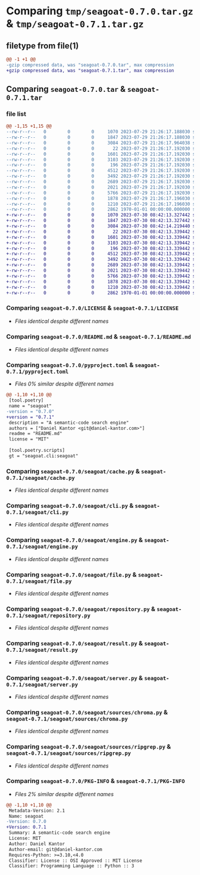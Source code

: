 # Comparing `tmp/seagoat-0.7.0.tar.gz` & `tmp/seagoat-0.7.1.tar.gz`

## filetype from file(1)

```diff
@@ -1 +1 @@
-gzip compressed data, was "seagoat-0.7.0.tar", max compression
+gzip compressed data, was "seagoat-0.7.1.tar", max compression
```

## Comparing `seagoat-0.7.0.tar` & `seagoat-0.7.1.tar`

### file list

```diff
@@ -1,15 +1,15 @@
--rw-r--r--   0        0        0     1070 2023-07-29 21:26:17.188030 seagoat-0.7.0/LICENSE
--rw-r--r--   0        0        0     1847 2023-07-29 21:26:17.188030 seagoat-0.7.0/README.md
--rw-r--r--   0        0        0     3084 2023-07-29 21:26:17.964038 seagoat-0.7.0/pyproject.toml
--rw-r--r--   0        0        0       22 2023-07-29 21:26:17.192030 seagoat-0.7.0/seagoat/__init__.py
--rw-r--r--   0        0        0     1601 2023-07-29 21:26:17.192030 seagoat-0.7.0/seagoat/cache.py
--rw-r--r--   0        0        0     3103 2023-07-29 21:26:17.192030 seagoat-0.7.0/seagoat/cli.py
--rw-r--r--   0        0        0      196 2023-07-29 21:26:17.192030 seagoat-0.7.0/seagoat/common.py
--rw-r--r--   0        0        0     4512 2023-07-29 21:26:17.192030 seagoat-0.7.0/seagoat/engine.py
--rw-r--r--   0        0        0     3492 2023-07-29 21:26:17.192030 seagoat-0.7.0/seagoat/file.py
--rw-r--r--   0        0        0     2689 2023-07-29 21:26:17.192030 seagoat-0.7.0/seagoat/repository.py
--rw-r--r--   0        0        0     2021 2023-07-29 21:26:17.192030 seagoat-0.7.0/seagoat/result.py
--rw-r--r--   0        0        0     5766 2023-07-29 21:26:17.192030 seagoat-0.7.0/seagoat/server.py
--rw-r--r--   0        0        0     1878 2023-07-29 21:26:17.196030 seagoat-0.7.0/seagoat/sources/chroma.py
--rw-r--r--   0        0        0     1210 2023-07-29 21:26:17.196030 seagoat-0.7.0/seagoat/sources/ripgrep.py
--rw-r--r--   0        0        0     2862 1970-01-01 00:00:00.000000 seagoat-0.7.0/PKG-INFO
+-rw-r--r--   0        0        0     1070 2023-07-30 08:42:13.327442 seagoat-0.7.1/LICENSE
+-rw-r--r--   0        0        0     1847 2023-07-30 08:42:13.327442 seagoat-0.7.1/README.md
+-rw-r--r--   0        0        0     3084 2023-07-30 08:42:14.219440 seagoat-0.7.1/pyproject.toml
+-rw-r--r--   0        0        0       22 2023-07-30 08:42:13.339442 seagoat-0.7.1/seagoat/__init__.py
+-rw-r--r--   0        0        0     1601 2023-07-30 08:42:13.339442 seagoat-0.7.1/seagoat/cache.py
+-rw-r--r--   0        0        0     3103 2023-07-30 08:42:13.339442 seagoat-0.7.1/seagoat/cli.py
+-rw-r--r--   0        0        0      196 2023-07-30 08:42:13.339442 seagoat-0.7.1/seagoat/common.py
+-rw-r--r--   0        0        0     4512 2023-07-30 08:42:13.339442 seagoat-0.7.1/seagoat/engine.py
+-rw-r--r--   0        0        0     3492 2023-07-30 08:42:13.339442 seagoat-0.7.1/seagoat/file.py
+-rw-r--r--   0        0        0     2689 2023-07-30 08:42:13.339442 seagoat-0.7.1/seagoat/repository.py
+-rw-r--r--   0        0        0     2021 2023-07-30 08:42:13.339442 seagoat-0.7.1/seagoat/result.py
+-rw-r--r--   0        0        0     5766 2023-07-30 08:42:13.339442 seagoat-0.7.1/seagoat/server.py
+-rw-r--r--   0        0        0     1878 2023-07-30 08:42:13.339442 seagoat-0.7.1/seagoat/sources/chroma.py
+-rw-r--r--   0        0        0     1210 2023-07-30 08:42:13.339442 seagoat-0.7.1/seagoat/sources/ripgrep.py
+-rw-r--r--   0        0        0     2862 1970-01-01 00:00:00.000000 seagoat-0.7.1/PKG-INFO
```

### Comparing `seagoat-0.7.0/LICENSE` & `seagoat-0.7.1/LICENSE`

 * *Files identical despite different names*

### Comparing `seagoat-0.7.0/README.md` & `seagoat-0.7.1/README.md`

 * *Files identical despite different names*

### Comparing `seagoat-0.7.0/pyproject.toml` & `seagoat-0.7.1/pyproject.toml`

 * *Files 0% similar despite different names*

```diff
@@ -1,10 +1,10 @@
 [tool.poetry]
 name = "seagoat"
-version = "0.7.0"
+version = "0.7.1"
 description = "A semantic-code search engine"
 authors = ["Daniel Kantor <git@daniel-kantor.com>"]
 readme = "README.md"
 license = "MIT"
 
 [tool.poetry.scripts]
 gt = "seagoat.cli:seagoat"
```

### Comparing `seagoat-0.7.0/seagoat/cache.py` & `seagoat-0.7.1/seagoat/cache.py`

 * *Files identical despite different names*

### Comparing `seagoat-0.7.0/seagoat/cli.py` & `seagoat-0.7.1/seagoat/cli.py`

 * *Files identical despite different names*

### Comparing `seagoat-0.7.0/seagoat/engine.py` & `seagoat-0.7.1/seagoat/engine.py`

 * *Files identical despite different names*

### Comparing `seagoat-0.7.0/seagoat/file.py` & `seagoat-0.7.1/seagoat/file.py`

 * *Files identical despite different names*

### Comparing `seagoat-0.7.0/seagoat/repository.py` & `seagoat-0.7.1/seagoat/repository.py`

 * *Files identical despite different names*

### Comparing `seagoat-0.7.0/seagoat/result.py` & `seagoat-0.7.1/seagoat/result.py`

 * *Files identical despite different names*

### Comparing `seagoat-0.7.0/seagoat/server.py` & `seagoat-0.7.1/seagoat/server.py`

 * *Files identical despite different names*

### Comparing `seagoat-0.7.0/seagoat/sources/chroma.py` & `seagoat-0.7.1/seagoat/sources/chroma.py`

 * *Files identical despite different names*

### Comparing `seagoat-0.7.0/seagoat/sources/ripgrep.py` & `seagoat-0.7.1/seagoat/sources/ripgrep.py`

 * *Files identical despite different names*

### Comparing `seagoat-0.7.0/PKG-INFO` & `seagoat-0.7.1/PKG-INFO`

 * *Files 2% similar despite different names*

```diff
@@ -1,10 +1,10 @@
 Metadata-Version: 2.1
 Name: seagoat
-Version: 0.7.0
+Version: 0.7.1
 Summary: A semantic-code search engine
 License: MIT
 Author: Daniel Kantor
 Author-email: git@daniel-kantor.com
 Requires-Python: >=3.10,<4.0
 Classifier: License :: OSI Approved :: MIT License
 Classifier: Programming Language :: Python :: 3
```

